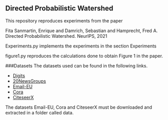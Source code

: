 ## Directed Probabilistic Watershed

This repository reproduces experiments from the paper


Fita Sanmartin, Enrique and Damrich, Sebastian and Hamprecht, Fred A. Directed Probabilistic Watershed. NeurIPS, 2021


Experiments.py implements the experiments in the section Experiments

figure1.py reproduces the calculations done to obtain Figure 1 in the paper.

###Datasets
The datasets used can be found in the following links. 
- [Digits](https://scikit-learn.org/stable/modules/generated/sklearn.datasets.load_digits.html)
- [20NewsGroups](https://scikit-learn.org/0.19/datasets/twenty_newsgroups.html)
- [Email-EU](http://snap.stanford.edu/data/email-Eu-core.html)
- [Cora](https://web.archive.org/web/20151007064508/http://linqs.cs.umd.edu/projects/projects/lbc/)
- [CiteseerX](https://networkrepository.com/citeseer.php)

The datasets Email-EU, Cora and CiteseerX must be downloaded and extracted in a folder called data.
